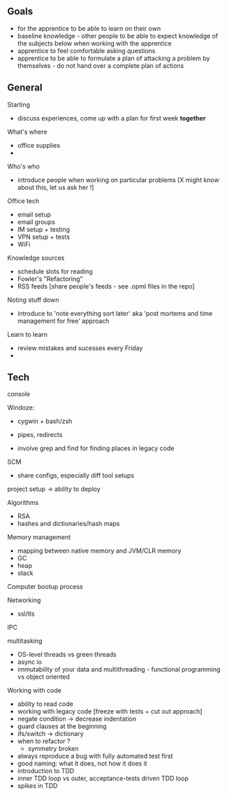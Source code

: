 ## Goals
* for the apprentice to be able to learn on their own
* baseline knowledge - other people to be able to expect knowledge of the subjects below when working with the apprentice
* apprentice to feel comfortable asking questions
* apprentice to be able to formulate a plan of attacking a problem by themselves - do not hand over a complete plan of actions

## General

Starting

* discuss experiences, come up with a plan for first week **together**

What's where  

* office supplies
*

Who's who

* introduce people when working on particular problems [X might know about this, let us ask her !]

Office tech

* email setup
* email groups
* IM setup + testing
* VPN setup + tests
* WiFi

Knowledge sources

* schedule slots for reading
* Fowler's "Refactoring"
* RSS feeds [share people's feeds - see .opml files in the repo]

Noting stuff down

* introduce to 'note everything sort later' aka 'post mortems and time management for free' approach

Learn to learn

* review mistakes and sucesses every Friday
*

## Tech

console

Windoze:
* cygwin + bash/zsh

* pipes, redirects
* involve grep and find for finding places in legacy code

SCM

* share configs, especially diff tool setups

project setup -> ability to deploy

Algorithms
* RSA
* hashes and dictionaries/hash maps

Memory management
* mapping between native memory and JVM/CLR memory
* GC
* heap
* stack

Computer bootup process


Networking
* ssl/tls

IPC

multitasking
* OS-level threads vs green threads
* async io
* immutability of your data and multithreading - functional programming vs object oriented

Working with code  

* ability to read code
* working with legacy code [freeze with tests + cut out approach]
* negate condition -> decrease indentation  
* guard clauses at the beginning  
* ifs/switch -> dictionary  
* when to refactor ?   
    * symmetry broken  
* always reproduce a bug with fully automated test first
* good naming: what it does, not how it does it
* introduction to TDD
* inner TDD loop vs outer, acceptance-tests driven TDD loop
* spikes in TDD

